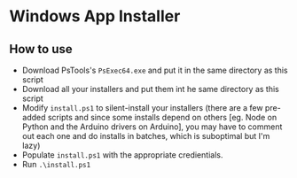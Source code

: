 # Windows App Installer

## How to use
* Download PsTools's `PsExec64.exe` and put it in the same directory as this script
* Download all your installers and put them int he same directory as this script
* Modify `install.ps1` to silent-install your installers (there are a few pre-added scripts and since some installs depend on others [eg. Node on Python and the Arduino drivers on Arduino], you may have to comment out each one and do installs in batches, which is suboptimal but I'm lazy)
* Populate `install.ps1` with the appropriate credientials.
* Run `.\install.ps1`
